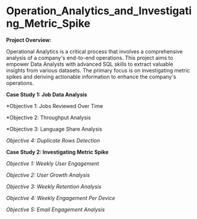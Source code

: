 # Operation_Analytics_and_Investigating_Metric_Spike



**Project Overview:**

Operational Analytics is a critical process that involves a comprehensive analysis of a company's end-to-end operations. This project aims to empower Data Analysts with advanced SQL skills to extract valuable insights from various datasets. The primary focus is on investigating metric spikes and deriving actionable information to enhance the company's operations.

**Case Study 1: Job Data Analysis**

*Objective 1: Jobs Reviewed Over Time

*Objective 2: Throughput Analysis

*Objective 3: Language Share Analysis

*Objective 4: Duplicate Rows Detection*

**Case Study 2: Investigating Metric Spike**

*Objective 1: Weekly User Engagement*

*Objective 2: User Growth Analysis*

*Objective 3: Weekly Retention Analysis*

*Objective 4: Weekly Engagement Per Device*

*Objective 5: Email Engagement Analysis*


